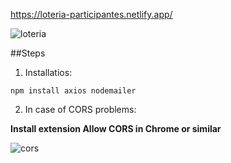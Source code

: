 https://loteria-participantes.netlify.app/

![loteria](https://user-images.githubusercontent.com/68760595/135778959-8413b532-58bf-469d-971f-dc11a1d713ed.png)


##Steps

1. Installatios:

```
npm install axios nodemailer

```
2. In case of CORS problems:

**Install extension Allow CORS in Chrome or similar**

![cors](https://user-images.githubusercontent.com/68760595/135777678-f2ea7ae8-c283-45f1-b1e7-baca591a6da5.png)

